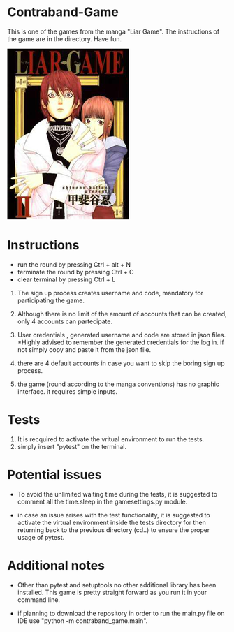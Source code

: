 # Contraband-Game

This is one of the games from the manga "Liar Game". The instructions of the game are in the directory. 
Have fun.

![ image alt](https://github.com/andrewisoko/contraband_game/blob/main/images/image%2001.jpg)


# Instructions

* run the round by pressing Ctrl + alt + N
*  terminate the round by pressing Ctrl + C
* clear terminal by pressing Ctrl + L

1) The sign up process creates username and code, mandatory for participating the game.

2) Although there is no limit of the amount of accounts that can be created, only 4 accounts can partecipate.

3) User credentials , generated username and code are stored in json files. *Highly advised to remember the generated credentials for the log in. if not simply copy and paste it from the json file.

4) there are 4 default accounts in case you want to skip the boring sign up process. 

5) the game (round according to the manga conventions) has no graphic interface. it requires simple inputs.

# Tests 

1) It is recquired to activate the vritual environment to run the tests.
2) simply insert "pytest" on the terminal.


# Potential issues

*  To avoid the unlimited waiting time during the tests, it is suggested to comment all the time.sleep in the gamesettings.py module.

*  in case an issue arises with the test functionality, it is suggested to activate the virtual environment inside the tests directory for then returning back to the previous directory (cd..) to ensure the proper usage of pytest. 

# Additional notes

* Other than pytest and setuptools no other additional library has been installed. This game is pretty straight forward as you run it in your command line.

* if planning to download the repository in order to run the main.py file on IDE use "python -m contraband_game.main".




